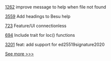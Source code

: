 
[1262](https://github.com/hyperledger/caliper/pull/1262) improve message to help when file not found

[3559](https://github.com/hyperledger/besu/pull/3559) Add headings to Besu help

[723](https://github.com/hyperledger-labs/business-partner-agent/pull/723) Feature/UI connectionless

[694](https://github.com/hyperledger-labs/solang/pull/694) Include trait for loc() functions

[3201](https://github.com/hyperledger/aries-framework-go/pull/3201) feat: add support for ed25519signature2020


[See more >>>](https://start-here.hyperledger.org/pull-requests)
